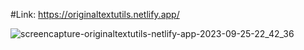 #Link: https://originaltextutils.netlify.app/

![screencapture-originaltextutils-netlify-app-2023-09-25-22_42_36](https://github.com/suvedisamyog/texttutils/assets/72150195/7bfdf319-8152-4feb-9ab8-05060b8c5a9a)



